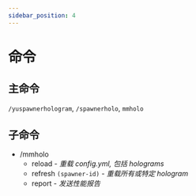 ```yaml
---
sidebar_position: 4
---
```


# 命令

## 主命令

`/yuspawnerhologram`, `/spawnerholo`, `mmholo`

## 子命令

- /mmholo
  - reload - *重载 config.yml, 包括 holograms*
  - refresh `(spawner-id)` - *重载所有或特定 hologram*
  - report - *发送性能报告*